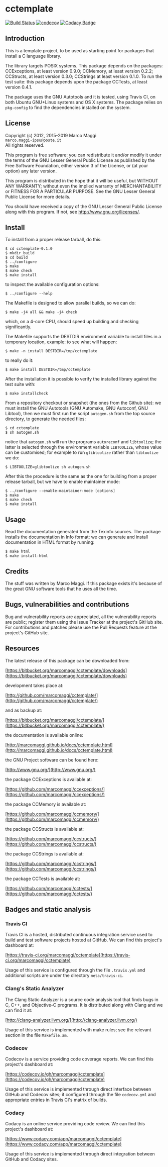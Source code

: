 # cctemplate

[![Build Status](https://travis-ci.org/marcomaggi/cctemplate.svg?branch=master)](https://travis-ci.org/marcomaggi/cctemplate)
[![codecov](https://codecov.io/gh/marcomaggi/cctemplate/branch/master/graph/badge.svg)](https://codecov.io/gh/marcomaggi/cctemplate)
[![Codacy Badge](https://api.codacy.com/project/badge/Grade/b07b27b019014a2198d498e2e623ad5a)](https://www.codacy.com/app/marcomaggi/cctemplate?utm_source=github.com&amp;utm_medium=referral&amp;utm_content=marcomaggi/cctemplate&amp;utm_campaign=Badge_Grade)

## Introduction

This is  a template project, to  be used as starting  point for packages
that install a C language library.

The  library  targets  POSIX  systems.   This  package  depends  on  the
packages:  CCExceptions,  at least  version  0.9.0;  CCMemory, at  least
version 0.2.2;  CCStructs, at  least version  0.3.0; CCStrings  at least
version 0.1.0.   To run the  test suite:  this package depends  upon the
package CCTests, at least version 0.4.1.

The package uses the GNU Autotools and it is tested, using Travis CI, on
both Ubuntu GNU+Linux  systems and OS X systems.  The  package relies on
`pkg-config` to find the dependencies installed on the system.

## License

Copyright (c) 2012, 2015-2019 Marco Maggi<br/>
`marco.maggi-ipsu@poste.it`<br/>
All rights reserved.

This program is free software: you  can redistribute it and/or modify it
under the terms of the GNU Lesser General Public License as published by
the Free  Software Foundation, either version  3 of the License,  or (at
your option) any later version.

This program  is distributed  in the  hope that it  will be  useful, but
WITHOUT   ANY   WARRANTY;  without   even   the   implied  warranty   of
MERCHANTABILITY or FITNESS FOR A PARTICULAR PURPOSE.  See the GNU Lesser
General Public License for more details.

You should have received a copy of the GNU Lesser General Public License
along with this program.  If not, see <http://www.gnu.org/licenses/>.

## Install

To install from a proper release tarball, do this:

```
$ cd cctemplate-0.1.0
$ mkdir build
$ cd build
$ ../configure
$ make
$ make check
$ make install
```

to inspect the available configuration options:

```
$ ../configure --help
```

The Makefile is designed to allow parallel builds, so we can do:

```
$ make -j4 all && make -j4 check
```

which,  on  a  4-core  CPU,   should  speed  up  building  and  checking
significantly.

The Makefile supports the DESTDIR  environment variable to install files
in a temporary location, example: to see what will happen:

```
$ make -n install DESTDIR=/tmp/cctemplate
```

to really do it:

```
$ make install DESTDIR=/tmp/cctemplate
```

After the  installation it is  possible to verify the  installed library
against the test suite with:

```
$ make installcheck
```

From a repository checkout or snapshot  (the ones from the Github site):
we  must install  the GNU  Autotools  (GNU Automake,  GNU Autoconf,  GNU
Libtool), then  we must first run  the script `autogen.sh` from  the top
source directory, to generate the needed files:

```
$ cd cctemplate
$ sh autogen.sh

```

notice  that  `autogen.sh`  will   run  the  programs  `autoreconf`  and
`libtoolize`; the  latter is  selected through the  environment variable
`LIBTOOLIZE`,  whose  value  can  be  customised;  for  example  to  run
`glibtoolize` rather than `libtoolize` we do:

```
$ LIBTOOLIZE=glibtoolize sh autogen.sh
```

After this  the procedure  is the same  as the one  for building  from a
proper release tarball, but we have to enable maintainer mode:

```
$ ../configure --enable-maintainer-mode [options]
$ make
$ make check
$ make install
```

## Usage

Read the documentation generated from  the Texinfo sources.  The package
installs the documentation  in Info format; we can  generate and install
documentation in HTML format by running:

```
$ make html
$ make install-html
```

## Credits

The  stuff was  written by  Marco Maggi.   If this  package exists  it's
because of the great GNU software tools that he uses all the time.

## Bugs, vulnerabilities and contributions

Bug  and vulnerability  reports are  appreciated, all  the vulnerability
reports  are  public; register  them  using  the  Issue Tracker  at  the
project's GitHub  site.  For  contributions and  patches please  use the
Pull Requests feature at the project's GitHub site.

## Resources

The latest release of this package can be downloaded from:

[https://bitbucket.org/marcomaggi/cctemplate/downloads](https://bitbucket.org/marcomaggi/cctemplate/downloads)

development takes place at:

[http://github.com/marcomaggi/cctemplate/](http://github.com/marcomaggi/cctemplate/)

and as backup at:

[https://bitbucket.org/marcomaggi/cctemplate/](https://bitbucket.org/marcomaggi/cctemplate/)

the documentation is available online:

[http://marcomaggi.github.io/docs/cctemplate.html](http://marcomaggi.github.io/docs/cctemplate.html)

the GNU Project software can be found here:

[http://www.gnu.org/](http://www.gnu.org/)

the package CCExceptions is available at:

[https://github.com/marcomaggi/ccexceptions/](https://github.com/marcomaggi/ccexceptions/)

the package CCMemory is available at:

[https://github.com/marcomaggi/ccmemory/](https://github.com/marcomaggi/ccmemory/)

the package CCStructs is available at:

[https://github.com/marcomaggi/ccstructs/](https://github.com/marcomaggi/ccstructs/)

the package CCStrings is available at:

[https://github.com/marcomaggi/ccstrings/](https://github.com/marcomaggi/ccstrings/)

the package CCTests is available at:

[https://github.com/marcomaggi/cctests/](https://github.com/marcomaggi/cctests/)

## Badges and static analysis

### Travis CI

Travis CI is  a hosted, distributed continuous  integration service used
to build and test software projects  hosted at GitHub.  We can find this
project's dashboard at:

[https://travis-ci.org/marcomaggi/cctemplate](https://travis-ci.org/marcomaggi/cctemplate)

Usage of this  service is configured through the  file `.travis.yml` and
additional scripts are under the directory `meta/travis-ci`.

### Clang's Static Analyzer

The Clang Static Analyzer is a source code analysis tool that finds bugs
in C, C++, and Objective-C programs.  It is distributed along with Clang
and we can find it at:

[http://clang-analyzer.llvm.org/](http://clang-analyzer.llvm.org/)

Usage of this  service is implemented with make rules;  see the relevant
section in the file `Makefile.am`.

### Codecov

Codecov is a service providing code  coverage reports.  We can find this
project's dashboard at:

[https://codecov.io/gh/marcomaggi/cctemplate](https://codecov.io/gh/marcomaggi/cctemplate)

Usage of  this service is  implemented through direct  interface between
GitHub and Codecov  sites; it configured through  the file `codecov.yml`
and appropriate entries in Travis CI's matrix of builds.

### Codacy

Codacy is  an online service  providing code  review.  We can  find this
project's dashboard at:

[https://www.codacy.com/app/marcomaggi/cctemplate](https://www.codacy.com/app/marcomaggi/cctemplate)

Usage of this service is  implemented through direct integration between
GitHub and Codacy sites.
